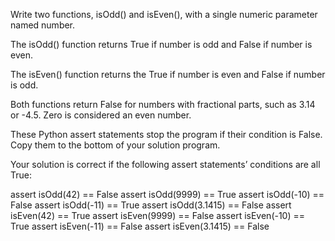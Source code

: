 Write two functions, isOdd() and isEven(), with a single numeric parameter named number. 

The isOdd() function returns True if number is odd and False if number is even.

The isEven() function returns the True if number is even and False if number is odd.

Both functions return False for numbers with fractional parts, such as 3.14 or -4.5. Zero is considered an even number.

These Python assert statements stop the program if their condition is False. 
Copy them to the bottom of your solution program. 

Your solution is correct if the following assert statements’ conditions are all True:




assert isOdd(42) == False
assert isOdd(9999) == True
assert isOdd(-10) == False
assert isOdd(-11) == True
assert isOdd(3.1415) == False
assert isEven(42) == True
assert isEven(9999) == False
assert isEven(-10) == True
assert isEven(-11) == False
assert isEven(3.1415) == False

